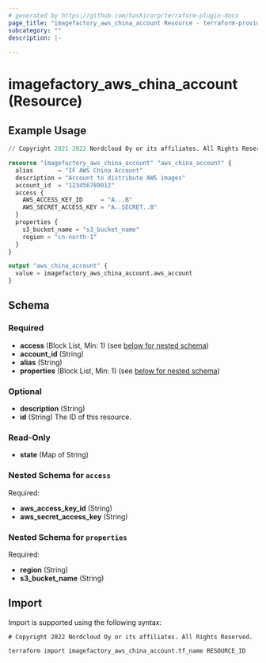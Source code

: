 ```yaml
---
# generated by https://github.com/hashicorp/terraform-plugin-docs
page_title: "imagefactory_aws_china_account Resource - terraform-provider-imagefactory"
subcategory: ""
description: |-
  
---
```


# imagefactory_aws_china_account (Resource)



## Example Usage

```terraform
// Copyright 2021-2022 Nordcloud Oy or its affiliates. All Rights Reserved.

resource "imagefactory_aws_china_account" "aws_china_account" {
  alias       = "IF AWS China Account"
  description = "Account to distribute AWS images"
  account_id  = "123456789012"
  access {
    AWS_ACCESS_KEY_ID     = "A...B"
    AWS_SECRET_ACCESS_KEY = "A..SECRET..B"
  }
  properties {
    s3_bucket_name = "s3_bucket_name"
    region = "cn-north-1"
  }
}

output "aws_china_account" {
  value = imagefactory_aws_china_account.aws_account
}
```

<!-- schema generated by tfplugindocs -->
## Schema

### Required

- **access** (Block List, Min: 1) (see [below for nested schema](#nestedblock--access))
- **account_id** (String)
- **alias** (String)
- **properties** (Block List, Min: 1) (see [below for nested schema](#nestedblock--properties))

### Optional

- **description** (String)
- **id** (String) The ID of this resource.

### Read-Only

- **state** (Map of String)

<a id="nestedblock--access"></a>
### Nested Schema for `access`

Required:

- **aws_access_key_id** (String)
- **aws_secret_access_key** (String)


<a id="nestedblock--properties"></a>
### Nested Schema for `properties`

Required:

- **region** (String)
- **s3_bucket_name** (String)

## Import

Import is supported using the following syntax:

```shell
# Copyright 2022 Nordcloud Oy or its affiliates. All Rights Reserved.

terraform import imagefactory_aws_china_account.tf_name RESOURCE_ID
```
